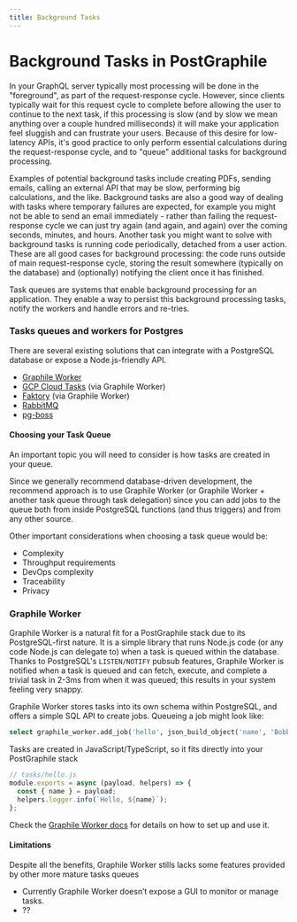 ```yaml
---
title: Background Tasks
---
```


# Background Tasks in PostGraphile

In your GraphQL server typically most processing will be done in the
"foreground", as part of the request-response cycle. However, since clients
typically wait for this request cycle to complete before allowing the user to
continue to the next task, if this processing is slow (and by slow we mean
anything over a couple hundred milliseconds) it will make your application feel
sluggish and can frustrate your users. Because of this desire for low-latency
APIs, it's good practice to only perform essential calculations during the
request-response cycle, and to "queue" additional tasks for background
processing.

Examples of potential background tasks include creating PDFs, sending emails,
calling an external API that may be slow, performing big calculations, and the
like. Background tasks are also a good way of dealing with tasks where temporary
failures are expected, for example you might not be able to send an email
immediately - rather than failing the request-response cycle we can just try
again (and again, and again) over the coming seconds, minutes, and hours.
Another task you might want to solve with background tasks is running code
periodically, detached from a user action. These are all good cases for
background processing: the code runs outside of main request-response cycle,
storing the result somewhere (typically on the database) and (optionally)
notifying the client once it has finished.

Task queues are systems that enable background processing for an application.
They enable a way to persist this background processing tasks, notify the
workers and handle errors and re-tries.

### Tasks queues and workers for Postgres

There are several existing solutions that can integrate with a PostgreSQL
database or expose a Node.js-friendly API.

- [Graphile Worker](https://worker.graphile.org)
- [GCP Cloud Tasks](https://cloud.google.com/tasks/) (via Graphile Worker)
- [Faktory](http://contribsys.com/faktory/) (via Graphile Worker)
- [RabbitMQ](https://www.rabbitmq.com/)
- [pg-boss](https://www.npmjs.com/package/pg-boss)

#### Choosing your Task Queue

An important topic you will need to consider is how tasks are created in your
queue.

Since we generally recommend database-driven development, the recommend approach
is to use Graphile Worker (or Graphile Worker + another task queue through task
delegation) since you can add jobs to the queue both from inside PostgreSQL
functions (and thus triggers) and from any other source.

Other important considerations when choosing a task queue would be:

- Complexity
- Throughput requirements
- DevOps complexity
- Traceability
- Privacy

### Graphile Worker

Graphile Worker is a natural fit for a PostGraphile stack due to its
PostgreSQL-first nature. It is a simple library that runs Node.js code (or any
code Node.js can delegate to) when a task is queued within the database. Thanks
to PostgreSQL's `LISTEN/NOTIFY` pubsub features, Graphile Worker is notified
when a task is queued and can fetch, execute, and complete a trivial task in
2-3ms from when it was queued; this results in your system feeling very snappy.

Graphile Worker stores tasks into its own schema within PostgreSQL, and offers a
simple SQL API to create jobs. Queueing a job might look like:

```sql
select graphile_worker.add_job('hello', json_build_object('name', 'Bobby Tables'));
```

Tasks are created in JavaScript/TypeScript, so it fits directly into your
PostGraphile stack

```js
// tasks/hello.js
module.exports = async (payload, helpers) => {
  const { name } = payload;
  helpers.logger.info(`Hello, ${name}`);
};
```

Check the [Graphile Worker docs](https://worker.graphile.org) for details
on how to set up and use it.

#### Limitations

Despite all the benefits, Graphile Worker stills lacks some features provided by
other more mature tasks queues

- Currently Graphile Worker doesn’t expose a GUI to monitor or manage tasks.
- ??
